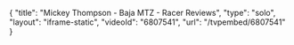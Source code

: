 {
    "title": "Mickey Thompson - Baja MTZ - Racer Reviews",
    "type": "solo",
    "layout": "iframe-static",
    "videoId": "6807541",
    "url": "\/tvpembed\/6807541"
}